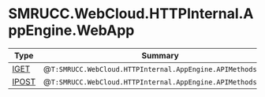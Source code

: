 ﻿
# SMRUCC.WebCloud.HTTPInternal.AppEngine.WebApp

|Type|Summary|
|----|-------|
|[IGET](./IGET.md)|@``T:SMRUCC.WebCloud.HTTPInternal.AppEngine.APIMethods.GET``|
|[IPOST](./IPOST.md)|@``T:SMRUCC.WebCloud.HTTPInternal.AppEngine.APIMethods.POST``|

